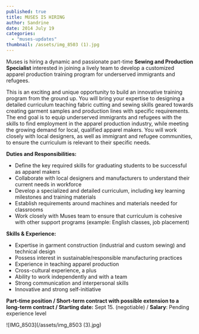 ```yaml
---
published: true
title: MUSES IS HIRING
author: Sandrine
date: 2014 July 19
categories:
  - "muses-updates"
thumbnail: /assets/img_8503 (1).jpg
---
```

Muses is hiring a dynamic and passionate part-time **Sewing and Production Specialist** interested in joining a lively team to develop a customized apparel production training program for underserved immigrants and refugees.

This is an exciting and unique opportunity to build an innovative training program from the ground up. You will bring your expertise to designing a detailed curriculum teaching fabric cutting and sewing skills geared towards creating garment samples and production lines with specific requirements. The end goal is to equip underserved immigrants and refugees with the skills to find employment in the apparel production industry, while meeting the growing demand for local, qualified apparel makers. You will work closely with local designers, as well as immigrant and refugee communities, to ensure the curriculum is relevant to their specific needs.

**Duties and Responsibilities:**
+ Define the key required skills for graduating students to be successful as apparel makers
+ Collaborate with local designers and manufacturers to understand their current needs in workforce
+ Develop a specialized and detailed curriculum, including key learning milestones and training materials
+ Establish requirements around machines and materials needed for classrooms
+ Work closely with Muses team to ensure that curriculum is cohesive with other support programs (example: English classes, job placement)

**Skills & Experience:**
+ Expertise in garment construction (industrial and custom sewing) and technical design
+ Possess interest in sustainable/responsible manufacturing practices
+ Experience in teaching apparel production
+ Cross-cultural experience, a plus
+ Ability to work independently and with a team
+ Strong communication and interpersonal skills
+ Innovative and strong self-initiative

**Part-time position / Short-term contract with possible extension to a long-term contract / Starting date:** Sept 15. (negotiable) / **Salary**: Pending experience level

![IMG_8503](/assets/img_8503 (3).jpg)